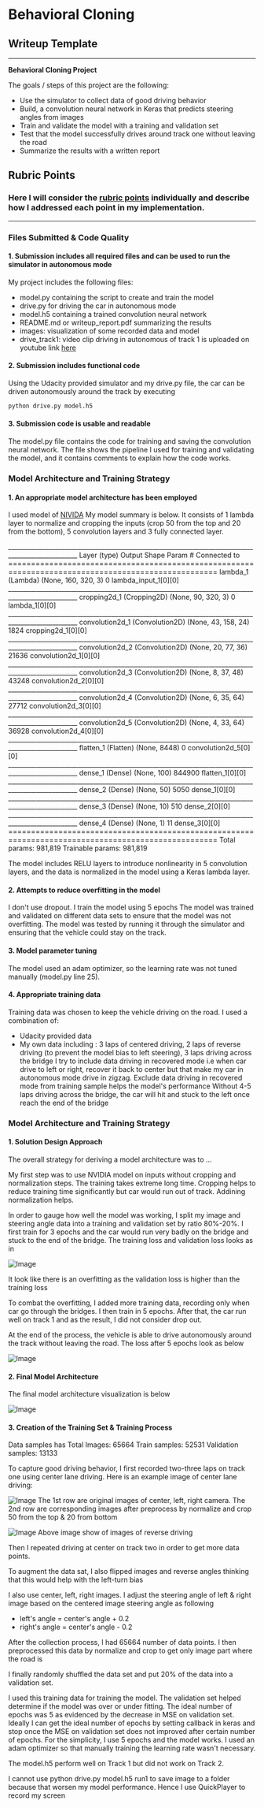 # **Behavioral Cloning** 

## Writeup Template


---

**Behavioral Cloning Project**

The goals / steps of this project are the following:
* Use the simulator to collect data of good driving behavior
* Build, a convolution neural network in Keras that predicts steering angles from images
* Train and validate the model with a training and validation set
* Test that the model successfully drives around track one without leaving the road
* Summarize the results with a written report


[//]: # (Image References)

[image1]: ./images/model.png "Model Visualization"
[image2]: ./images/loss_3epochs.png "Loss after 3 epochs"
[image3]: ./images/loss_5epochs.png "Loss after 5 epochs"
[image4]: ./images/driving_central.png "Driving at Center Image"
[image5]: ./images/driving_reverse.png "Driving Reverse Image"


## Rubric Points
### Here I will consider the [rubric points](https://review.udacity.com/#!/rubrics/432/view) individually and describe how I addressed each point in my implementation.  

---
### Files Submitted & Code Quality

#### 1. Submission includes all required files and can be used to run the simulator in autonomous mode

My project includes the following files:
* model.py containing the script to create and train the model
* drive.py for driving the car in autonomous mode
* model.h5 containing a trained convolution neural network 
* README.md or writeup_report.pdf summarizing the results
* images: visualization of some recorded data and model
* drive_track1: video clip driving in autonomous of track 1 is uploaded on youtube link [here](https://youtu.be/fArwvZ_fpmI)

#### 2. Submission includes functional code
Using the Udacity provided simulator and my drive.py file, the car can be driven autonomously around the track by executing 
```sh
python drive.py model.h5
```

#### 3. Submission code is usable and readable

The model.py file contains the code for training and saving the convolution neural network. The file shows the pipeline I used for training and validating the model, and it contains comments to explain how the code works.

### Model Architecture and Training Strategy

#### 1. An appropriate model architecture has been employed

I used model of [NIVIDA](https://devblogs.nvidia.com/parallelforall/deep-learning-self-driving-cars/)
My model summary is below. 
It consists of 1 lambda layer to normalize and cropping the inputs (crop 50 from the top and 20 from the bottom), 5 convolution layers and 3 fully connected layer.

<prep>
____________________________________________________________________________________________________
Layer (type)                     Output Shape          Param #     Connected to                     
====================================================================================================
lambda_1 (Lambda)                (None, 160, 320, 3)   0           lambda_input_1[0][0]             
____________________________________________________________________________________________________
cropping2d_1 (Cropping2D)        (None, 90, 320, 3)    0           lambda_1[0][0]                   
____________________________________________________________________________________________________
convolution2d_1 (Convolution2D)  (None, 43, 158, 24)   1824        cropping2d_1[0][0]               
____________________________________________________________________________________________________
convolution2d_2 (Convolution2D)  (None, 20, 77, 36)    21636       convolution2d_1[0][0]            
____________________________________________________________________________________________________
convolution2d_3 (Convolution2D)  (None, 8, 37, 48)     43248       convolution2d_2[0][0]            
____________________________________________________________________________________________________
convolution2d_4 (Convolution2D)  (None, 6, 35, 64)     27712       convolution2d_3[0][0]            
____________________________________________________________________________________________________
convolution2d_5 (Convolution2D)  (None, 4, 33, 64)     36928       convolution2d_4[0][0]            
____________________________________________________________________________________________________
flatten_1 (Flatten)              (None, 8448)          0           convolution2d_5[0][0]            
____________________________________________________________________________________________________
dense_1 (Dense)                  (None, 100)           844900      flatten_1[0][0]                  
____________________________________________________________________________________________________
dense_2 (Dense)                  (None, 50)            5050        dense_1[0][0]                    
____________________________________________________________________________________________________
dense_3 (Dense)                  (None, 10)            510         dense_2[0][0]                    
____________________________________________________________________________________________________
dense_4 (Dense)                  (None, 1)             11          dense_3[0][0]                    
====================================================================================================
</prep>
Total params: 981,819
Trainable params: 981,819

The model includes RELU layers to introduce nonlinearity in 5 convolution layers, and the data is normalized in the model using a Keras lambda layer.

#### 2. Attempts to reduce overfitting in the model

I don't use dropout. I train the model using 5 epochs
The model was trained and validated on different data sets to ensure that the model was not overfitting. The model was tested by running it through the simulator and ensuring that the vehicle could stay on the track.


#### 3. Model parameter tuning

The model used an adam optimizer, so the learning rate was not tuned manually (model.py line 25).

#### 4. Appropriate training data

Training data was chosen to keep the vehicle driving on the road. I used a combination of:
* Udacity provided data
* My own data including : 3 laps of centered driving, 2 laps of reverse driving (to prevent the model bias to left steering), 3 laps driving across the bridge
I try to include data driving in recovered mode i.e when car drive to left or right, recover it back to center but that make my car in autonomous mode drive in zigzag. Exclude data driving in recovered mode from training sample helps the model's performance
Without 4-5 laps driving across the bridge, the car will hit and stuck to the left once reach the end of the bridge 


### Model Architecture and Training Strategy

#### 1. Solution Design Approach

The overall strategy for deriving a model architecture was to ...

My first step was to use NVIDIA model on inputs without cropping and normalization steps. The training takes extreme long time. Cropping helps to reduce training time significantly but car would run out of track. Addining normalization helps. 

In order to gauge how well the model was working, I split my image and steering angle data into a training and validation set by ratio 80%-20%. I first train for 3 epochs and the car would run very badly on the bridge and stuck to the end of the bridge. The training loss and validation loss looks as in 

![Image][image2]

It look like there is an overfitting as the validation loss is higher than the training loss

To combat the overfitting, I added more training data, recording only when car go through the bridges. I then train in 5 epochs. After that, the car run well on track 1 and as the result, I did not consider drop out.


At the end of the process, the vehicle is able to drive autonomously around the track without leaving the road. The loss after 5 epochs look as below

![Image][image3]

#### 2. Final Model Architecture

The final model architecture visualization is below

![Image][image1]

#### 3. Creation of the Training Set & Training Process

Data samples has
Total Images: 65664
Train samples: 52531
Validation samples: 13133

To capture good driving behavior, I first recorded two-three laps on track one using center lane driving. Here is an example image of center lane driving:

![Image][image4]
The 1st row are original images of center, left, right camera. The 2nd row are corresponding images after preprocess by normalize and crop 50 from the top & 20 from bottom

![Image][image5]
Above image show of images of reverse driving

Then I repeated driving at center on track two in order to get more data points.

To augment the data sat, I also flipped images and reverse angles thinking that this would help with the left-turn bias

 I also use center, left, right images. I adjust the steering angle of left & right image based on the centered image steering angle as following
 * left's angle = center's angle + 0.2
 * right's angle = center's angle - 0.2

After the collection process, I had 65664 number of data points. I then preprocessed this data by normalize and crop to get only image part where the road is

I finally randomly shuffled the data set and put 20% of the data into a validation set. 

I used this training data for training the model. The validation set helped determine if the model was over or under fitting. The ideal number of epochs was 5 as evidenced by the decrease in MSE on validation set. Ideally I can get the ideal number of epochs by setting callback in keras and stop once the MSE on validation set does not improved after certain number of epochs. For the simplicity, I use 5 epochs and the model works. I used an adam optimizer so that manually training the learning rate wasn't necessary.

The model.h5 perform well on Track 1 but did not work on Track 2.

I cannot use python drive.py model.h5 run1 to save image to a folder because that worsen my model performance. Hence I use QuickPlayer to record my screen
